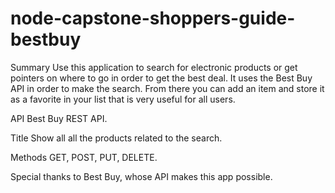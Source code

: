 # node-capstone-shoppers-guide-bestbuy

Summary
Use this application to search for electronic products or get pointers on where to go in order to get the best deal.  It uses the Best Buy API in order to make the search.  From there you can add an item and store it as a favorite in your list that is very useful for all users.

API
Best Buy REST API.

Title
Show all all the products related to the search.

Methods
GET, POST, PUT, DELETE.


Special thanks to Best Buy, whose API makes this app possible.
